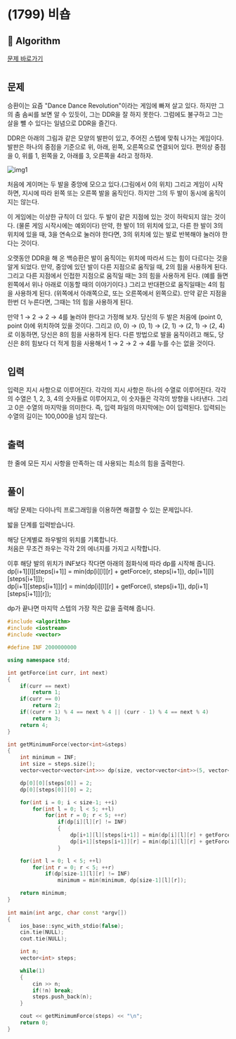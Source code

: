 # (1799) 비숍
## :100: Algorithm
[문제 바로가기](https://www.acmicpc.net/problem/1799)
#
## 문제
승환이는 요즘 "Dance Dance Revolution"이라는 게임에 빠져 살고 있다. 하지만 그의 춤 솜씨를 보면 알 수 있듯이, 그는 DDR을 잘 하지 못한다. 그럼에도 불구하고 그는 살을 뺄 수 있다는 일념으로 DDR을 즐긴다.

DDR은 아래의 그림과 같은 모양의 발판이 있고, 주어진 스텝에 맞춰 나가는 게임이다. 발판은 하나의 중점을 기준으로 위, 아래, 왼쪽, 오른쪽으로 연결되어 있다. 편의상 중점을 0, 위를 1, 왼쪽을 2, 아래를 3, 오른쪽을 4라고 정하자.

![img1](https://www.acmicpc.net/JudgeOnline/upload/201011/ddr.PNG)

처음에 게이머는 두 발을 중앙에 모으고 있다.(그림에서 0의 위치) 그리고 게임이 시작하면, 지시에 따라 왼쪽 또는 오른쪽 발을 움직인다. 하지만 그의 두 발이 동시에 움직이지는 않는다.

이 게임에는 이상한 규칙이 더 있다. 두 발이 같은 지점에 있는 것이 허락되지 않는 것이다. (물론 게임 시작시에는 예외이다) 만약, 한 발이 1의 위치에 있고, 다른 한 발이 3의 위치에 있을 때, 3을 연속으로 눌러야 한다면, 3의 위치에 있는 발로 반복해야 눌러야 한다는 것이다.

오랫동안 DDR을 해 온 백승환은 발이 움직이는 위치에 따라서 드는 힘이 다르다는 것을 알게 되었다. 만약, 중앙에 있던 발이 다른 지점으로 움직일 때, 2의 힘을 사용하게 된다. 그리고 다른 지점에서 인접한 지점으로 움직일 때는 3의 힘을 사용하게 된다. (예를 들면 왼쪽에서 위나 아래로 이동할 때의 이야기이다.) 그리고 반대편으로 움직일때는 4의 힘을 사용하게 된다. (위쪽에서 아래쪽으로, 또는 오른쪽에서 왼쪽으로). 만약 같은 지점을 한번 더 누른다면, 그때는 1의 힘을 사용하게 된다.

만약 1 → 2 → 2 → 4를 눌러야 한다고 가정해 보자. 당신의 두 발은 처음에 (point 0, point 0)에 위치하여 있을 것이다. 그리고 (0, 0) → (0, 1) → (2, 1) → (2, 1) → (2, 4)로 이동하면, 당신은 8의 힘을 사용하게 된다. 다른 방법으로 발을 움직이려고 해도, 당신은 8의 힘보다 더 적게 힘을 사용해서 1 → 2 → 2 → 4를 누를 수는 없을 것이다.
#
## 입력
입력은 지시 사항으로 이루어진다. 각각의 지시 사항은 하나의 수열로 이루어진다. 각각의 수열은 1, 2, 3, 4의 숫자들로 이루어지고, 이 숫자들은 각각의 방향을 나타낸다. 그리고 0은 수열의 마지막을 의미한다. 즉, 입력 파일의 마지막에는 0이 입력된다. 입력되는 수열의 길이는 100,000을 넘지 않는다.
#
## 출력
한 줄에 모든 지시 사항을 만족하는 데 사용되는 최소의 힘을 출력한다.
#
## 풀이
해당 문제는 다이나믹 프로그래밍을 이용하면 해결할 수 있는 문제입니다.

밟을 단계를 입력받습니다.

해당 단계별로 좌우발의 위치를 기록합니다.  
처음은 무조건 좌우는 각각 2의 에너지를 가지고 시작합니다.  

이후 해당 발의 위치가 INF보다 작다면 아래의 점화식에 따라 dp를 시작해 줍니다.
dp[i+1][l][steps[i+1]] = min(dp[i][l][r] + getForce(r, steps[i+1]), dp[i+1][l][steps[i+1]]);  
dp[i+1][steps[i+1]][r] = min(dp[i][l][r] + getForce(l, steps[i+1]), dp[i+1][steps[i+1]][r]);

dp가 끝나면 마지막 스텝의 가장 작은 값을 출력해 줍니다.

```cpp
#include <algorithm>
#include <iostream>
#include <vector>

#define INF 2000000000

using namespace std;

int getForce(int curr, int next)
{
    if(curr == next)
        return 1;
    if(curr == 0)
        return 2;
    if((curr + 1) % 4 == next % 4 || (curr - 1) % 4 == next % 4)
        return 3;
    return 4;
}

int getMinimumForce(vector<int>&steps)
{
    int minimum = INF;
    int size = steps.size();
    vector<vector<vector<int>>> dp(size, vector<vector<int>>(5, vector<int>(5, INF)));

    dp[0][0][steps[0]] = 2;
    dp[0][steps[0]][0] = 2;

    for(int i = 0; i < size-1; ++i)
        for(int l = 0; l < 5; ++l)
            for(int r = 0; r < 5; ++r)
                if(dp[i][l][r] != INF)
                {
                    dp[i+1][l][steps[i+1]] = min(dp[i][l][r] + getForce(r, steps[i+1]), dp[i+1][l][steps[i+1]]);
                    dp[i+1][steps[i+1]][r] = min(dp[i][l][r] + getForce(l, steps[i+1]), dp[i+1][steps[i+1]][r]);
                }

    for(int l = 0; l < 5; ++l)
        for(int r = 0; r < 5; ++r)
            if(dp[size-1][l][r] != INF)
                minimum = min(minimum, dp[size-1][l][r]);

    return minimum;
}
 
int main(int argc, char const *argv[])
{
    ios_base::sync_with_stdio(false);
    cin.tie(NULL);
    cout.tie(NULL);

    int n;
    vector<int> steps;

    while(1)
    {
        cin >> n;
        if(!n) break;
        steps.push_back(n);
    }

    cout << getMinimumForce(steps) << "\n";
    return 0;
}
```